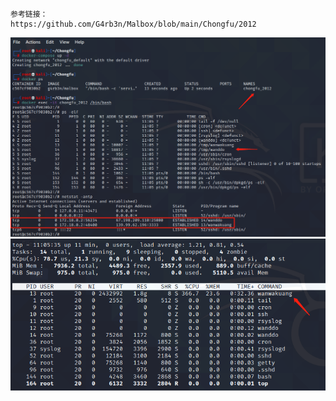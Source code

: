 ```
参考链接：
https://github.com/G4rb3n/Malbox/blob/main/Chongfu/2012
```

![效果图](https://github.com/G4rb3n/Malbox/blob/main/Chongfu/2012/chongfu.png)
![效果图](https://github.com/G4rb3n/Malbox/blob/main/Chongfu/2012/chongfu2.png)